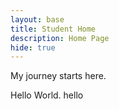 ```yaml
---
layout: base
title: Student Home 
description: Home Page
hide: true
---
```


My journey starts here.


Hello World. 
hello 
